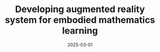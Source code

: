 ---
title: "Developing augmented reality system for embodied mathematics learning"
collection: preparation
permalink: /publication/2024-prep
date: 2025-03-01
venue: North American Chapter of the International Group for the Psychology of Mathematics Education
citation: '<b>Eunhye Flavin</b>, Matthew T. Flavin, &quot;Developing augmented reality system for embodied mathematics learning,&quot; accepted to <i>North American Chapter of the International Group for the Psychology of Mathematics Education</i>, 2024'
---
